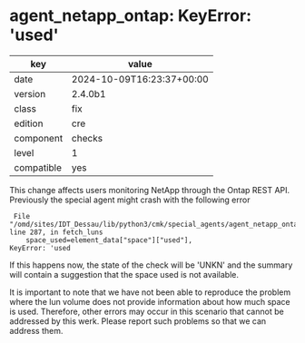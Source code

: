 [//]: # (werk v2)
# agent_netapp_ontap: KeyError: 'used'

key        | value
---------- | ---
date       | 2024-10-09T16:23:37+00:00
version    | 2.4.0b1
class      | fix
edition    | cre
component  | checks
level      | 1
compatible | yes

This change affects users monitoring NetApp through the Ontap REST API. Previously
the special agent might crash with the following error
```
 File "/omd/sites/IDT_Dessau/lib/python3/cmk/special_agents/agent_netapp_ontap.py", line 287, in fetch_luns
    space_used=element_data["space"]["used"],
KeyError: 'used
```
If this happens now, the state of the check will be 'UNKN' and the summary will contain a suggestion that the space used is not available.

It is important to note that we have not been able to reproduce the problem where the lun volume does not provide information about how much space is used.
Therefore, other errors may occur in this scenario that cannot be addressed by this werk. Please report such problems so that we can address them.
